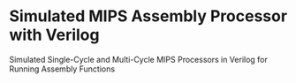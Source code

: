 # Simulated MIPS Assembly Processor with Verilog
Simulated Single-Cycle and Multi-Cycle MIPS Processors in Verilog for Running Assembly Functions
